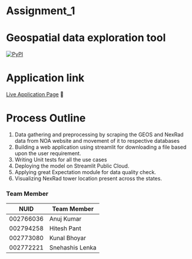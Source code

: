 # Assignment_1

#  Geospatial data exploration tool


[![PyPI](https://img.shields.io/pypi/pyversions/locust.svg)](https://pypi.org/project/locust/)


# Application link

[Live Application Page](https://bigdataia-spring2023-team-10-assignment-1-streamlithome-t6rxsk.streamlit.app/) :rocket:







# Process Outline

1. Data gathering and preprocessing by scraping the GEOS and NexRad data from NOA website and movement of it to respective databases
2. Building a web application using streamlit for downloading a file based upon the user requirement.
3. Writing Unit tests for all the use cases
4. Deploying the model on Streamlit Public Cloud.
5. Applying great Expectation module for data quality check.
6. Visualizing NexRad tower location present across the states.





















### Team Member

| NUID | Team Member       |
|:-----:|---------------|
| 002766036       | Anuj Kumar |
| 002794258      |  Hitesh  Pant            |
| 002773080      |  Kunal Bhoyar              |
| 002772221      |  Snehashis Lenka              |

